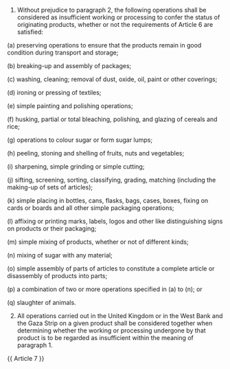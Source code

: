1. Without prejudice to paragraph 2, the following operations shall be considered as insufficient working or processing to confer the status of originating products, whether or not the requirements of Article 6 are satisfied:

(a) preserving operations to ensure that the products remain in good condition during transport and storage;

(b) breaking-up and assembly of packages;

(c) washing, cleaning; removal of dust, oxide, oil, paint or other coverings;

(d) ironing or pressing of textiles;

(e) simple painting and polishing operations;

(f) husking, partial or total bleaching, polishing, and glazing of cereals and rice;

(g) operations to colour sugar or form sugar lumps;

(h) peeling, stoning and shelling of fruits, nuts and vegetables;

(i) sharpening, simple grinding or simple cutting;

(j) sifting, screening, sorting, classifying, grading, matching (including the making-up of sets of articles);

(k) simple placing in bottles, cans, flasks, bags, cases, boxes, fixing on cards or boards and all other simple packaging operations;

(l) affixing or printing marks, labels, logos and other like distinguishing signs on products or their packaging;

(m) simple mixing of products, whether or not of different kinds;

(n) mixing of sugar with any material;

(o) simple assembly of parts of articles to constitute a complete article or disassembly of products into parts;

(p) a combination of two or more operations specified in (a) to (n); or

(q) slaughter of animals.


2. All operations carried out in the United Kingdom or in the West Bank and the Gaza Strip on a given product shall be considered together when determining whether the working or processing undergone by that product is to be regarded as insufficient within the meaning of paragraph 1.

{{ Article 7 }}
